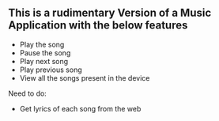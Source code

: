 ## This is a rudimentary Version of a Music Application with the below features
* Play the song
* Pause the song
* Play next song
* Play previous song
* View all the songs present in the device

Need to do:
* Get lyrics of each song from the web
